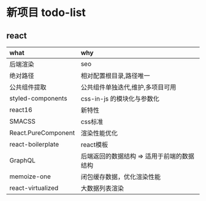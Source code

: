 # 新项目 todo-list

## react

| what                | why                                        |
| :------------------ | :----------------------------------------- |
| 后端渲染            | seo                                        |
| 绝对路径            | 相对配置根目录,路径唯一                    |
| 公共组件提取        | 公共组件单独迭代,维护,多项目可用           |
| styled-components   | css-in-js 的模块化与参数化                 |
| react16             | 新特性                                     |
| SMACSS              | css标准                                    |
| React.PureComponent | 渲染性能优化                               |
| react-boilerplate   | react模板                                  |
| GraphQL             | 后端返回的数据结构 => 适用于前端的数据结构 |
| memoize-one         | 闭包缓存数据，优化渲染性能                 |
| react-virtualized   | 大数据列表渲染                 |